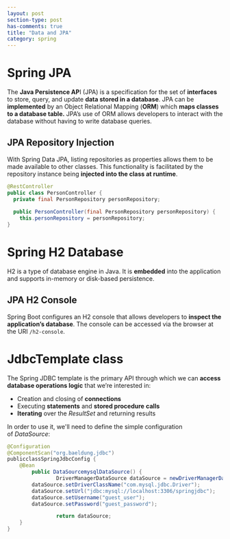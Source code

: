```yaml
---
layout: post
section-type: post
has-comments: true
title: "Data and JPA"
category: spring
---
```


# **Spring JPA**

The **Java Persistence AP**I (JPA) is a specification for the set of **interfaces** to store, query, and update **data stored in a database**. JPA can be **implemented** by an Object Relational Mapping (**ORM**) which **maps classes to a database table.** JPA’s use of ORM allows developers to interact with the database without having to write database queries.

## **JPA Repository Injection**

With Spring Data JPA, listing repositories as properties allows them to be made available to other classes. This functionality is facilitated by the repository instance being **injected into the class at runtime**.

```java
@RestController
public class PersonController {
  private final PersonRepository personRepository;
 
  public PersonController(final PersonRepository personRepository) {
    this.personRepository = personRepository;
}
```

# **Spring H2 Database**

H2 is a type of database engine in Java. It is **embedded** into the application and supports in-memory or disk-based persistence.

## **JPA H2 Console**

Spring Boot configures an H2 console that allows developers to **inspect the application’s database**. The console can be accessed via the browser at the URI `/h2-console`.

# JdbcTemplate class

The Spring JDBC template is the primary API through which we can **access database operations logic** that we’re interested in:

- Creation and closing of **connections**
- Executing **statements** and **stored procedure** **calls**
- **Iterating** over the *ResultSet* and returning results

In order to use it, we'll need to define the simple configuration of *DataSource*:

```java
@Configuration
@ComponentScan("org.baeldung.jdbc")
publicclassSpringJdbcConfig {
    @Bean
		public DataSourcemysqlDataSource() {
				DriverManagerDataSource dataSource = newDriverManagerDataSource();
        dataSource.setDriverClassName("com.mysql.jdbc.Driver");
        dataSource.setUrl("jdbc:mysql://localhost:3306/springjdbc");
        dataSource.setUsername("guest_user");
        dataSource.setPassword("guest_password");

				return dataSource;
    }
}
```